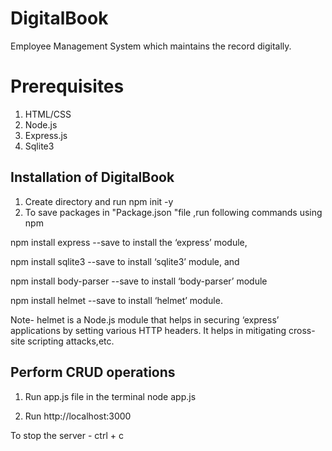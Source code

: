 # DigitalBook
Employee Management System which maintains the record digitally.

# Prerequisites
1. HTML/CSS
2. Node.js
3. Express.js
4. Sqlite3

## Installation of DigitalBook 

1. Create directory and run npm init -y 
2. To save packages in "Package.json "file ,run following commands using npm 

npm install express --save to install the ‘express’ module,

npm install sqlite3 --save to install ‘sqlite3’ module, and

npm install body-parser --save to install ‘body-parser’ module

npm install helmet --save to install ‘helmet’ module.

Note- helmet is a Node.js module that helps in securing ‘express’ applications by setting various HTTP headers. It helps in mitigating cross-site scripting attacks,etc.

## Perform CRUD operations 
1. Run app.js file in the terminal
node app.js 

2. Run http://localhost:3000 

To stop the server - ctrl + c
